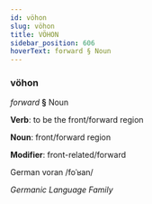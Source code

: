 ```yaml
---
id: vöhon
slug: vöhon
title: VÖHON
sidebar_position: 606
hoverText: forward § Noun
---
```


### vöhon

*forward* **§** Noun

**Verb**: to be the front/forward region

**Noun**: front/forward region

**Modifier**: front-related/forward

German voran /foˈʁan/

*Germanic Language Family*
